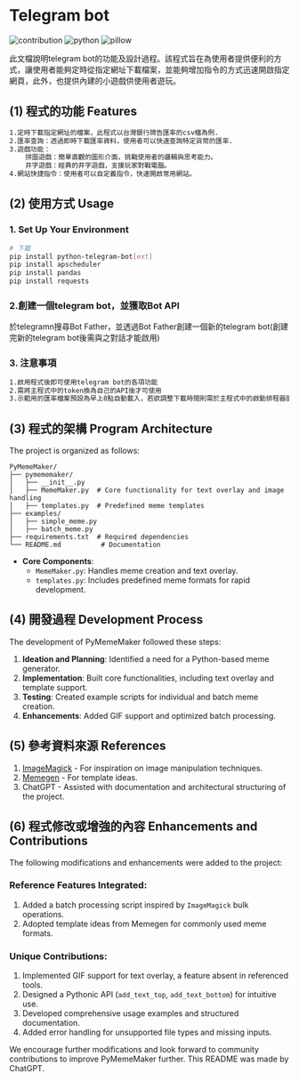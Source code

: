 # Telegram bot 

![contribution](https://img.shields.io/badge/contributions-welcome-blue)
![python](https://img.shields.io/badge/Python-3.9_or_later-green)
![pillow](https://img.shields.io/badge/Pillow-9.0_or_later-green)

此文檔說明telegram bot的功能及設計過程。該程式旨在為使用者提供便利的方式，讓使用者能夠定時從指定網址下載檔案，並能夠增加指令的方式迅速開啟指定網頁，此外，也提供內建的小遊戲供使用者遊玩。

## (1) 程式的功能 Features
```bash
1.定時下載指定網址的檔案，此程式以台灣銀行牌告匯率的csv檔為例.
2.匯率查詢：透過即時下載匯率資料，使用者可以快速查詢特定貨幣的匯率.
3.遊戲功能：
    拼圖遊戲：簡單直觀的圖形介面，挑戰使用者的邏輯與思考能力。
    井字遊戲：經典的井字遊戲，支援玩家對戰電腦。
4.網站快捷指令：使用者可以自定義指令，快速開啟常用網站。
```

## (2) 使用方式 Usage

### 1. Set Up Your Environment

```bash
# 下載
pip install python-telegram-bot[ext]
pip install apscheduler
pip install pandas
pip install requests

```
### 2.創建一個telegram bot，並獲取Bot API
於telegramn搜尋Bot Father，並透過Bot Father創建一個新的telegram bot(創建完新的telegram bot後需與之對話才能啟用)

### 3. 注意事項
```bash
1.啟用程式後即可使用telegram bot的各項功能
2.需將主程式中的token換為自己的API後才可使用
3.示範用的匯率檔案預設為早上8點自動載入，若欲調整下載時間則需於主程式中的啟動排程器部分調整時間
```

## (3) 程式的架構 Program Architecture

The project is organized as follows:

```
PyMemeMaker/
├── pymememaker/
│   ├── __init__.py
│   ├── MemeMaker.py  # Core functionality for text overlay and image handling
│   ├── templates.py  # Predefined meme templates
├── examples/
│   ├── simple_meme.py
│   ├── batch_meme.py
├── requirements.txt  # Required dependencies
└── README.md          # Documentation
```

- **Core Components**:
  - `MemeMaker.py`: Handles meme creation and text overlay.
  - `templates.py`: Includes predefined meme formats for rapid development.

## (4) 開發過程 Development Process

The development of PyMemeMaker followed these steps:

1. **Ideation and Planning**: Identified a need for a Python-based meme generator.
2. **Implementation**: Built core functionalities, including text overlay and template support.
3. **Testing**: Created example scripts for individual and batch meme creation.
4. **Enhancements**: Added GIF support and optimized batch processing.

## (5) 參考資料來源 References

1. [ImageMagick](https://imagemagick.org/) - For inspiration on image manipulation techniques.
2. [Memegen](https://memegen.link/) - For template ideas.
3. ChatGPT - Assisted with documentation and architectural structuring of the project.

## (6) 程式修改或增強的內容 Enhancements and Contributions

The following modifications and enhancements were added to the project:

### Reference Features Integrated:
1. Added a batch processing script inspired by `ImageMagick` bulk operations.
2. Adopted template ideas from Memegen for commonly used meme formats.

### Unique Contributions:
1. Implemented GIF support for text overlay, a feature absent in referenced tools.
2. Designed a Pythonic API (`add_text_top`, `add_text_bottom`) for intuitive use.
3. Developed comprehensive usage examples and structured documentation.
4. Added error handling for unsupported file types and missing inputs.

We encourage further modifications and look forward to community contributions to improve PyMemeMaker further.
This README was made by ChatGPT.
